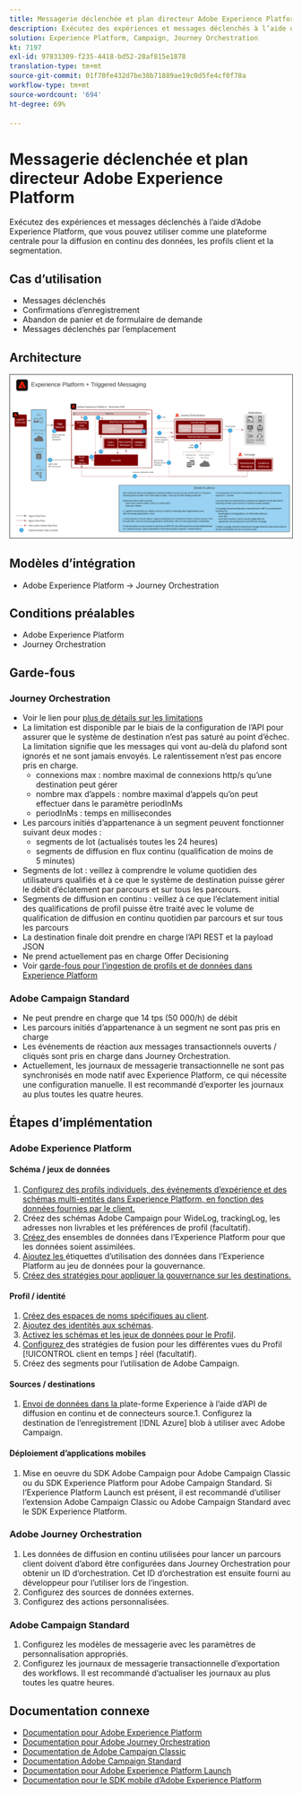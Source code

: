 ```yaml
---
title: Messagerie déclenchée et plan directeur Adobe Experience Platform
description: Exécutez des expériences et messages déclenchés à l’aide d’Adobe Experience Platform, que vous pouvez utiliser comme une plateforme centrale pour la diffusion en continu des données, les profils client et la segmentation.
solution: Experience Platform, Campaign, Journey Orchestration
kt: 7197
exl-id: 97831309-f235-4418-bd52-28af815e1878
translation-type: tm+mt
source-git-commit: 01f70fe432d7be38b71889ae19c0d5fe4cf0f78a
workflow-type: tm+mt
source-wordcount: '694'
ht-degree: 69%

---
```


# Messagerie déclenchée et plan directeur Adobe Experience Platform

Exécutez des expériences et messages déclenchés à l’aide d’Adobe Experience Platform, que vous pouvez utiliser comme une plateforme centrale pour la diffusion en continu des données, les profils client et la segmentation.

## Cas d’utilisation

* Messages déclenchés
* Confirmations d’enregistrement
* Abandon de panier et de formulaire de demande
* Messages déclenchés par l’emplacement

## Architecture

<img src="assets/triggered.svg" alt="Architecture de référence pour le schéma de messagerie et de Adobe Experience Platform déclenchés" style="border:1px solid #4a4a4a" />

## Modèles d’intégration

* Adobe Experience Platform -> Journey Orchestration

## Conditions préalables

* Adobe Experience Platform
* Journey Orchestration

## Garde-fous

### Journey Orchestration

* Voir le lien pour [plus de détails sur les limitations](https://experienceleague.adobe.com/docs/journeys/using/starting-with-journeys/limitations.html?lang=fr#starting-with-journeys)
* La limitation est disponible par le biais de la configuration de l’API pour assurer que le système de destination n’est pas saturé au point d’échec. La limitation signifie que les messages qui vont au-delà du plafond sont ignorés et ne sont jamais envoyés. Le ralentissement n’est pas encore pris en charge.
   * connexions max : nombre maximal de connexions http/s qu’une destination peut gérer
   * nombre max d’appels : nombre maximal d’appels qu’on peut effectuer dans le paramètre periodInMs
   * periodInMs : temps en millisecondes
* Les parcours initiés d’appartenance à un segment peuvent fonctionner suivant deux modes :
   * segments de lot (actualisés toutes les 24 heures)
   * segments de diffusion en flux continu (qualification de moins de 5 minutes)
* Segments de lot : veillez à comprendre le volume quotidien des utilisateurs qualifiés et à ce que le système de destination puisse gérer le débit d’éclatement par parcours et sur tous les parcours.
* Segments de diffusion en continu : veillez à ce que l’éclatement initial des qualifications de profil puisse être traité avec le volume de qualification de diffusion en continu quotidien par parcours et sur tous les parcours
* La destination finale doit prendre en charge l’API REST et la payload JSON
* Ne prend actuellement pas en charge Offer Decisioning
* Voir [garde-fous pour l’ingestion de profils et de données dans Experience Platform](https://experienceleague.adobe.com/docs/experience-platform/profile/guardrails.html?lang=fr)

### Adobe Campaign Standard

* Ne peut prendre en charge que 14 tps (50 000/h) de débit
* Les parcours initiés d’appartenance à un segment ne sont pas pris en charge
* Les événements de réaction aux messages transactionnels ouverts / cliqués sont pris en charge dans Journey Orchestration.
* Actuellement, les journaux de messagerie transactionnelle ne sont pas synchronisés en mode natif avec Experience Platform, ce qui nécessite une configuration manuelle. Il est recommandé d’exporter les journaux au plus toutes les quatre heures.


## Étapes d’implémentation

### Adobe Experience Platform

#### Schéma / jeux de données

1. [Configurez des profils individuels, des événements d’expérience et des schémas multi-entités dans Experience Platform, en fonction des données fournies par le client.](https://experienceleague.adobe.com/docs/platform-learn/tutorials/schemas/create-a-schema.html)
1. Créez des schémas Adobe Campaign pour WideLog, trackingLog, les adresses non livrables et les préférences de profil (facultatif).
1. [Créez ](https://experienceleague.adobe.com/docs/platform-learn/tutorials/data-ingestion/create-datasets-and-ingest-data.html) des ensembles de données dans l’Experience Platform pour que les données soient assimilées.
1. [Ajoutez les ](https://experienceleague.adobe.com/docs/platform-learn/tutorials/data-governance/classify-data-using-governance-labels.html) étiquettes d’utilisation des données dans l’Experience Platform au jeu de données pour la gouvernance.
1. [Créez des stratégies pour appliquer la gouvernance sur les destinations.](https://experienceleague.adobe.com/docs/platform-learn/tutorials/data-governance/create-data-usage-policies.html)

#### Profil / identité

1. [Créez des espaces de noms spécifiques au client](https://experienceleague.adobe.com/docs/platform-learn/tutorials/identities/label-ingest-and-verify-identity-data.html).
1. [Ajoutez des identités aux schémas](https://experienceleague.adobe.com/docs/platform-learn/tutorials/identities/label-ingest-and-verify-identity-data.html).
1. [Activez les schémas et les jeux de données pour le Profil](https://experienceleague.adobe.com/docs/platform-learn/tutorials/profiles/bring-data-into-the-real-time-customer-profile.html).
1. [Configurez ](https://experienceleague.adobe.com/docs/platform-learn/tutorials/profiles/create-merge-policies.html) des stratégies de fusion pour les différentes vues du Profil [!UICONTROL  client en temps ] réel (facultatif).
1. Créez des segments pour l’utilisation de Adobe Campaign.

#### Sources / destinations

1. [Envoi de données dans la ](https://experienceleague.adobe.com/?recommended=ExperiencePlatform-D-1-2020.1.dataingestion) plate-forme Experience à l’aide d’API de diffusion en continu et de connecteurs source.1. Configurez la destination de l’enregistrement  [!DNL Azure] blob à utiliser avec Adobe Campaign.

#### Déploiement d’applications mobiles

1. Mise en oeuvre du SDK Adobe Campaign pour Adobe Campaign Classic ou du SDK Experience Platform pour Adobe Campaign Standard. Si l’Experience Platform Launch est présent, il est recommandé d’utiliser l’extension Adobe Campaign Classic ou Adobe Campaign Standard avec le SDK Experience Platform.


### Adobe Journey Orchestration

1. Les données de diffusion en continu utilisées pour lancer un parcours client doivent d’abord être configurées dans Journey Orchestration pour obtenir un ID d’orchestration. Cet ID d’orchestration est ensuite fourni au développeur pour l’utiliser lors de l’ingestion.
1. Configurez des sources de données externes.
1. Configurez des actions personnalisées.

### Adobe Campaign Standard

1. Configurez les modèles de messagerie avec les paramètres de personnalisation appropriés.
1. Configurez les journaux de messagerie transactionnelle d’exportation des workflows. Il est recommandé d’actualiser les journaux au plus toutes les quatre heures.


## Documentation connexe

* [Documentation pour Adobe Experience Platform](https://experienceleague.adobe.com/docs/experience-platform.html?lang=fr)
* [Documentation pour Adobe Journey Orchestration](https://experienceleague.adobe.com/docs/journey-orchestration.html?lang=fr)
* [Documentation de Adobe Campaign Classic](https://experienceleague.adobe.com/docs/campaign-classic.html?lang=fr)
* [Documentation Adobe Campaign Standard](https://experienceleague.adobe.com/docs/campaign-standard.html?lang=fr)
* [Documentation pour Adobe Experience Platform Launch](https://experienceleague.adobe.com/docs/launch.html?lang=fr)
* [Documentation pour le SDK mobile d’Adobe Experience Platform](https://experienceleague.adobe.com/docs/mobile.html?lang=fr)
